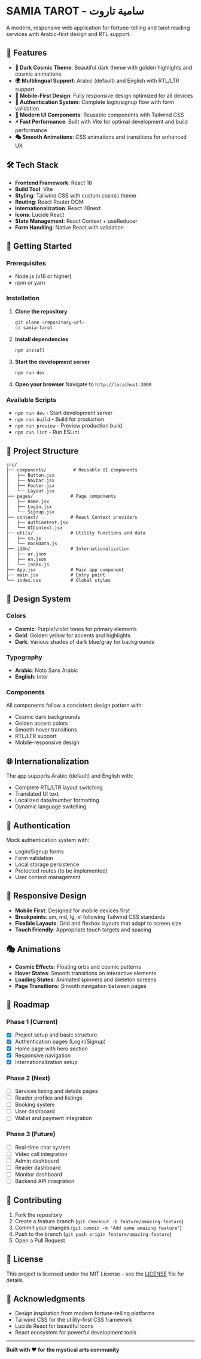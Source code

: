 # SAMIA TAROT - سامية تاروت

A modern, responsive web application for fortune-telling and tarot reading services with Arabic-first design and RTL support.

## 🌟 Features

- **🌙 Dark Cosmic Theme**: Beautiful dark theme with golden highlights and cosmic animations
- **🌍 Multilingual Support**: Arabic (default) and English with RTL/LTR support
- **📱 Mobile-First Design**: Fully responsive design optimized for all devices
- **🔐 Authentication System**: Complete login/signup flow with form validation
- **🎨 Modern UI Components**: Reusable components with Tailwind CSS
- **⚡ Fast Performance**: Built with Vite for optimal development and build performance
- **🎭 Smooth Animations**: CSS animations and transitions for enhanced UX

## 🛠️ Tech Stack

- **Frontend Framework**: React 18
- **Build Tool**: Vite
- **Styling**: Tailwind CSS with custom cosmic theme
- **Routing**: React Router DOM
- **Internationalization**: React i18next
- **Icons**: Lucide React
- **State Management**: React Context + useReducer
- **Form Handling**: Native React with validation

## 🚀 Getting Started

### Prerequisites

- Node.js (v16 or higher)
- npm or yarn

### Installation

1. **Clone the repository**
   ```bash
   git clone <repository-url>
   cd samia-tarot
   ```

2. **Install dependencies**
   ```bash
   npm install
   ```

3. **Start the development server**
   ```bash
   npm run dev
   ```

4. **Open your browser**
   Navigate to `http://localhost:3000`

### Available Scripts

- `npm run dev` - Start development server
- `npm run build` - Build for production
- `npm run preview` - Preview production build
- `npm run lint` - Run ESLint

## 📁 Project Structure

```
src/
├── components/          # Reusable UI components
│   ├── Button.jsx
│   ├── Navbar.jsx
│   ├── Footer.jsx
│   └── Layout.jsx
├── pages/              # Page components
│   ├── Home.jsx
│   ├── Login.jsx
│   └── Signup.jsx
├── context/            # React Context providers
│   ├── AuthContext.jsx
│   └── UIContext.jsx
├── utils/              # Utility functions and data
│   ├── cn.js
│   └── mockData.js
├── i18n/               # Internationalization
│   ├── ar.json
│   ├── en.json
│   └── index.js
├── App.jsx             # Main app component
├── main.jsx            # Entry point
└── index.css           # Global styles
```

## 🎨 Design System

### Colors

- **Cosmic**: Purple/violet tones for primary elements
- **Gold**: Golden yellow for accents and highlights
- **Dark**: Various shades of dark blue/gray for backgrounds

### Typography

- **Arabic**: Noto Sans Arabic
- **English**: Inter

### Components

All components follow a consistent design pattern with:
- Cosmic dark backgrounds
- Golden accent colors
- Smooth hover transitions
- RTL/LTR support
- Mobile-responsive design

## 🌐 Internationalization

The app supports Arabic (default) and English with:
- Complete RTL/LTR layout switching
- Translated UI text
- Localized date/number formatting
- Dynamic language switching

## 🔐 Authentication

Mock authentication system with:
- Login/Signup forms
- Form validation
- Local storage persistence
- Protected routes (to be implemented)
- User context management

## 📱 Responsive Design

- **Mobile First**: Designed for mobile devices first
- **Breakpoints**: sm, md, lg, xl following Tailwind CSS standards
- **Flexible Layouts**: Grid and flexbox layouts that adapt to screen size
- **Touch Friendly**: Appropriate touch targets and spacing

## 🎭 Animations

- **Cosmic Effects**: Floating orbs and cosmic patterns
- **Hover States**: Smooth transitions on interactive elements
- **Loading States**: Animated spinners and skeleton screens
- **Page Transitions**: Smooth navigation between pages

## 🚧 Roadmap

### Phase 1 (Current)
- [x] Project setup and basic structure
- [x] Authentication pages (Login/Signup)
- [x] Home page with hero section
- [x] Responsive navigation
- [x] Internationalization setup

### Phase 2 (Next)
- [ ] Services listing and details pages
- [ ] Reader profiles and listings
- [ ] Booking system
- [ ] User dashboard
- [ ] Wallet and payment integration

### Phase 3 (Future)
- [ ] Real-time chat system
- [ ] Video call integration
- [ ] Admin dashboard
- [ ] Reader dashboard
- [ ] Monitor dashboard
- [ ] Backend API integration

## 🤝 Contributing

1. Fork the repository
2. Create a feature branch (`git checkout -b feature/amazing-feature`)
3. Commit your changes (`git commit -m 'Add some amazing feature'`)
4. Push to the branch (`git push origin feature/amazing-feature`)
5. Open a Pull Request

## 📄 License

This project is licensed under the MIT License - see the [LICENSE](LICENSE) file for details.

## 🙏 Acknowledgments

- Design inspiration from modern fortune-telling platforms
- Tailwind CSS for the utility-first CSS framework
- Lucide React for beautiful icons
- React ecosystem for powerful development tools

---

**Built with ❤️ for the mystical arts community** 
